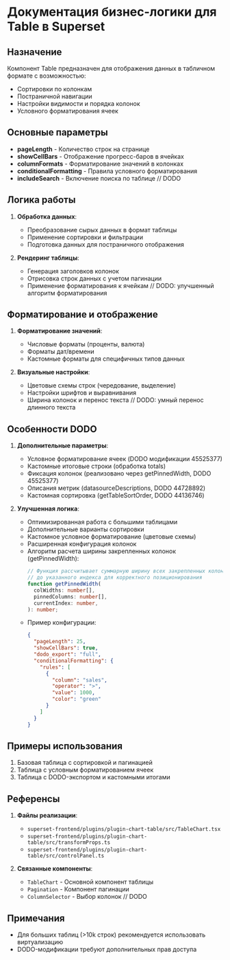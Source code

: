 # Документация бизнес-логики для Table в Superset

## Назначение

Компонент Table предназначен для отображения данных в табличном формате с возможностью:

- Сортировки по колонкам
- Постраничной навигации
- Настройки видимости и порядка колонок
- Условного форматирования ячеек

## Основные параметры

- **pageLength** - Количество строк на странице
- **showCellBars** - Отображение прогресс-баров в ячейках
- **columnFormats** - Форматирование значений в колонках
- **conditionalFormatting** - Правила условного форматирования
- **includeSearch** - Включение поиска по таблице // DODO

## Логика работы

1. **Обработка данных**:

   - Преобразование сырых данных в формат таблицы
   - Применение сортировки и фильтрации
   - Подготовка данных для постраничного отображения

2. **Рендеринг таблицы**:
   - Генерация заголовков колонок
   - Отрисовка строк данных с учетом пагинации
   - Применение форматирования к ячейкам // DODO: улучшенный алгоритм форматирования

## Форматирование и отображение

1. **Форматирование значений**:

   - Числовые форматы (проценты, валюта)
   - Форматы дат/времени
   - Кастомные форматы для специфичных типов данных

2. **Визуальные настройки**:
   - Цветовые схемы строк (чередование, выделение)
   - Настройки шрифтов и выравнивания
   - Ширина колонок и перенос текста // DODO: умный перенос длинного текста

## Особенности DODO

1. **Дополнительные параметры**:

   - Условное форматирование ячеек (DODO модификации 45525377)
   - Кастомные итоговые строки (обработка totals)
   - Фиксация колонок (реализовано через getPinnedWidth, DODO 45525377)
   - Описания метрик (datasourceDescriptions, DODO 44728892)
   - Кастомная сортировка (getTableSortOrder, DODO 44136746)

2. **Улучшенная логика**:
   - Оптимизированная работа с большими таблицами
   - Дополнительные варианты сортировки
   - Кастомное условное форматирование (цветовые схемы)
   - Расширенная конфигурация колонок
   - Алгоритм расчета ширины закрепленных колонок (getPinnedWidth):
     ```typescript
     // Функция рассчитывает суммарную ширину всех закрепленных колонок
     // до указанного индекса для корректного позиционирования
     function getPinnedWidth(
       colWidths: number[],
       pinnedColumns: number[],
       currentIndex: number,
     ): number;
     ```
   - Пример конфигурации:
     ```json
     {
       "pageLength": 25,
       "showCellBars": true,
       "dodo_export": "full",
       "conditionalFormatting": {
         "rules": [
           {
             "column": "sales",
             "operator": ">",
             "value": 1000,
             "color": "green"
           }
         ]
       }
     }
     ```

## Примеры использования

1. Базовая таблица с сортировкой и пагинацией
2. Таблица с условным форматированием ячеек
3. Таблица с DODO-экспортом и кастомными итогами

## Референсы

1. **Файлы реализации**:

   - `superset-frontend/plugins/plugin-chart-table/src/TableChart.tsx`
   - `superset-frontend/plugins/plugin-chart-table/src/transformProps.ts`
   - `superset-frontend/plugins/plugin-chart-table/src/controlPanel.ts`

2. **Связанные компоненты**:
   - `TableChart` - Основной компонент таблицы
   - `Pagination` - Компонент пагинации
   - `ColumnSelector` - Выбор колонок // DODO

## Примечания

- Для больших таблиц (>10k строк) рекомендуется использовать виртуализацию
- DODO-модификации требуют дополнительных прав доступа
